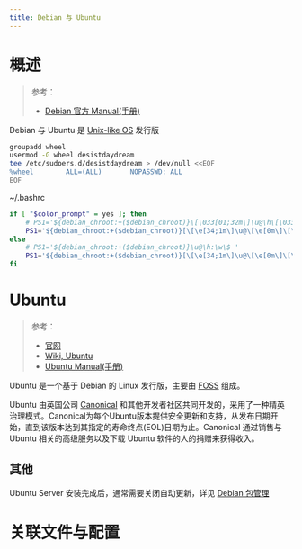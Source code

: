 ```yaml
---
title: Debian 与 Ubuntu
---
```


# 概述

> 参考：
>
> - [Debian 官方 Manual(手册)](https://manpages.debian.org/)

Debian 与 Ubuntu 是 [Unix-like OS](/docs/1.操作系统/Operating%20system/Unix-like%20OS/Unix-like%20OS.md) 发行版

```bash
groupadd wheel
usermod -G wheel desistdaydream
tee /etc/sudoers.d/desistdaydream > /dev/null <<EOF
%wheel        ALL=(ALL)       NOPASSWD: ALL
EOF
```

\~/.bashrc

```bash
if [ "$color_prompt" = yes ]; then
    # PS1='${debian_chroot:+($debian_chroot)}\[\033[01;32m\]\u@\h\[\033[00m\]:\[\033[01;34m\]\w\[\033[00m\]\$ '
    PS1='${debian_chroot:+($debian_chroot)}[\[\e[34;1m\]\u@\[\e[0m\]\[\e[32;1m\]\H\[\e[0m\] \[\e[31;1m\]\w\[\e[0m\]]\\$ '
else
    # PS1='${debian_chroot:+($debian_chroot)}\u@\h:\w\$ '
    PS1='${debian_chroot:+($debian_chroot)}[\[\e[34;1m\]\u@\[\e[0m\]\[\e[32;1m\]\H\[\e[0m\] \[\e[31;1m\]\w\[\e[0m\]]\\$ '
fi

```

# Ubuntu

> 参考：
>
> - [官网](https://ubuntu.com/)
> - [Wiki, Ubuntu](https://en.wikipedia.org/wiki/Ubuntu)
> - [Ubuntu Manual(手册)](https://manpages.ubuntu.com/)

Ubuntu 是一个基于 Debian 的 Linux 发行版，主要由 [FOSS](https://en.wikipedia.org/wiki/Free_and_open-source_software) 组成。

Ubuntu 由英国公司 [Canonical](https://en.wikipedia.org/wiki/Canonical_(company)) 和其他开发者社区共同开发的，采用了一种精英治理模式。Canonical为每个Ubuntu版本提供安全更新和支持，从发布日期开始，直到该版本达到其指定的寿命终点(EOL)日期为止。Canonical 通过销售与 Ubuntu 相关的高级服务以及下载 Ubuntu 软件的人的捐赠来获得收入。

## 其他

Ubuntu Server 安装完成后，通常需要关闭自动更新，详见 [Debian 包管理](/docs/1.操作系统/Package%20管理/Debian%20包管理.md#包的自动更新)

# 关联文件与配置
